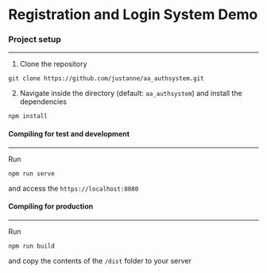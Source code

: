 # Registration and Login System Demo

### Project setup
---

1. Clone the repository
```
git clone https://github.com/justanne/aa_authsystem.git
```

2. Navigate inside the directory (default: `aa_authsystem`) and install the dependencies
```
npm install
```


#### Compiling for test and development
---
Run
```
npm run serve
```
and access the `https://localhost:8080`


#### Compiling for production
---
Run
```
npm run build
```
and copy the contents of the `/dist` folder to your server